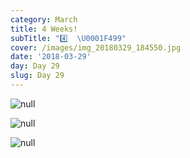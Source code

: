 ```yaml
---
category: March
title: 4 Weeks!
subTitle: "4️⃣  \U0001F499"
cover: /images/img_20180329_184550.jpg
date: '2018-03-29'
day: Day 29
slug: Day 29
---
```

![null](/images/mvimg_20180329_184537.jpg)

![null](/images/img_20180329_184550.jpg)

![null](/images/img_20180329_185519.jpg)
